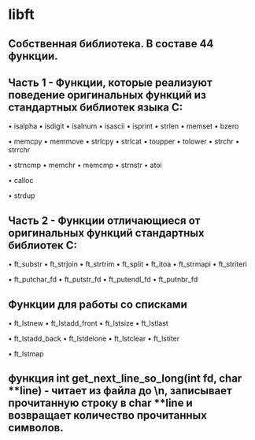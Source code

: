 # libft

## Собственная библиотека. В составе 44 функции.


## Часть 1 - Функции, которые реализуют поведение оригинальных функций из стандартных библиотек языка С:

• isalpha • isdigit • isalnum • isascii • isprint • strlen • memset • bzero

• memcpy • memmove • strlcpy • strlcat • toupper • tolower • strchr • strrchr

• strncmp • memchr • memcmp • strnstr • atoi

• calloc

• strdup

## Часть 2 - Функции отличающиеся от оригинальных функций стандартных библиотек С:

• ft_substr • ft_strjoin • ft_strtrim • ft_split • ft_itoa • ft_strmapi • ft_striteri

• ft_putchar_fd • ft_putstr_fd • ft_putendl_fd • ft_putnbr_fd

## Функции для работы со списками

• ft_lstnew • ft_lstadd_front • ft_lstsize • ft_lstlast

• ft_lstadd_back • ft_lstdelone • ft_lstclear • ft_lstiter

• ft_lstmap

## функция int get_next_line_so_long(int fd, char **line) - читает из файла до \n, записывает прочитанную строку в char **line и возвращает количество прочитанных символов.
